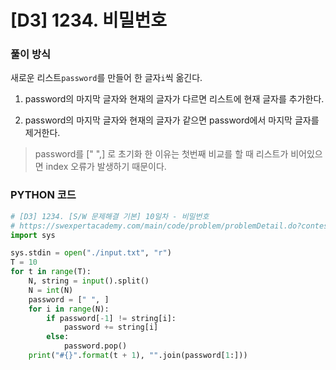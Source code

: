 # [D3] 1234. 비밀번호

### 풀이 방식

새로운 리스트`password`를 만들어 한 글자`i`씩 옮긴다.

1. password의 마지막 글자와 현재의 글자가 다르면 리스트에 현재 글자를 추가한다.

2. password의 마지막 글자와 현재의 글자가 같으면 password에서 마지막 글자를 제거한다.

> password를 [" ",] 로 초기화 한 이유는 첫번째 비교를 할 때 리스트가 비어있으면 index 오류가 발생하기 때문이다.

### PYTHON 코드

```python
# [D3] 1234. [S/W 문제해결 기본] 10일차 - 비밀번호
# https://swexpertacademy.com/main/code/problem/problemDetail.do?contestProbId=AV14_DEKAJcCFAYD&categoryId=AV14_DEKAJcCFAYD&categoryType=CODE&problemTitle=1234&orderBy=PASS_RATE&selectCodeLang=PYTHON&select-1=&pageSize=10&pageIndex=1#
import sys

sys.stdin = open("./input.txt", "r")
T = 10
for t in range(T):
    N, string = input().split()
    N = int(N)
    password = [" ", ]
    for i in range(N):
        if password[-1] != string[i]:
            password += string[i]
        else:
            password.pop()
    print("#{}".format(t + 1), "".join(password[1:]))

```


